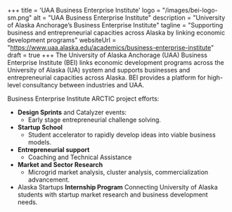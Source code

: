 +++
title = 'UAA Business Enterprise Institute'
logo = "/images/bei-logo-sm.png"
alt = "UAA Business Enterprise Institute"
description = "University of Alaska Anchorage’s Business Enterprise Institute"
tagline = "Supporting business and entrepreneurial capacities across Alaska by linking economic development programs"
websiteUrl = "https://www.uaa.alaska.edu/academics/business-enterprise-institute"
draft = true
+++
The University of Alaska Anchorage (UAA) Business Enterprise Institute (BEI) links economic development programs across the University of Alaska (UA) system and supports businesses and entrepreneurial capacities across Alaska. BEI provides a platform for high-level consultancy between industries and UAA.

Business Enterprise Institute ARCTIC project efforts:

- **Design Sprints** and Catalyzer events:
  - Early stage entrepreneurial challenge solving.
- **Startup School**
  - Student accelerator to rapidly develop ideas into viable business models.
- **Entrepreneurial support**
  - Coaching and Technical Assistance
- **Market and Sector Research**
  - Microgrid market analysis, cluster analysis, commercialization advancement.
- Alaska Startups **Internship Program**
Connecting University of Alaska students with startup market research and business development needs.